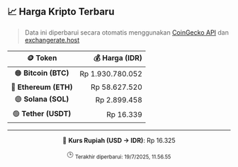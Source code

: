 

<!-- HARGA_KRIPTO -->
## 📈 Harga Kripto Terbaru

> Data ini diperbarui secara otomatis menggunakan [CoinGecko API](https://www.coingecko.com/) dan [exchangerate.host](https://exchangerate.host/)

<div align="center">

| 🪙 Token | 💰 Harga (IDR) |
|:------:|---------------:|
| 🟠 **Bitcoin (BTC)**   | Rp 1.930.780.052 |
| 🔵 **Ethereum (ETH)**  | Rp 58.627.520 |
| 🟣 **Solana (SOL)**    | Rp 2.899.458 |
| 🟢 **Tether (USDT)**   | Rp 16.339 |

---

💱 **Kurs Rupiah (USD → IDR)**: Rp 16.325

🕒 <sub>Terakhir diperbarui: 19/7/2025, 11.56.55</sub>

</div>
<!-- /HARGA_KRIPTO -->